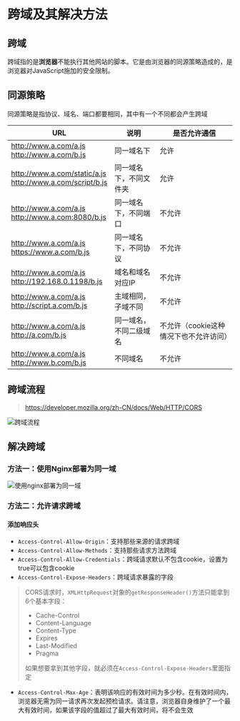 # 跨域及其解决方法



## 跨域

跨域指的是**浏览器**不能执行其他网站的脚本。它是由浏览器的同源策略造成的，是浏览器对JavaScript施加的安全限制。



## 同源策略

同源策略是指协议、域名、端口都要相同，其中有一个不同都会产生跨域

| URL                                                          | 说明                   | 是否允许通信                           |
| ------------------------------------------------------------ | ---------------------- | -------------------------------------- |
| http://www.a.com/a.js<br />http://www.a.com/b.js             | 同一域名下             | 允许                                   |
| http://www.a.com/static/a.js<br />http://www.a.com/script/b.js | 同一域名下，不同文件夹 | 允许                                   |
| http://www.a.com/a.js<br />http://www.a.com:8080/b.js        | 同一域名下，不同端口   | 不允许                                 |
| http://www.a.com/a.js<br />https://www.a.com/b.js            | 同一域名下，不同协议   | 不允许                                 |
| http://www.a.com/a.js<br />http://192.168.0.1198/b.js        | 域名和域名对应IP       | 不允许                                 |
| http://www.a.com/a.js<br />http://script.a.com/b.js          | 主域相同，子域不同     | 不允许                                 |
| http://www.a.com/a.js<br />http://a.com/b.js                 | 同一域名，不同二级域名 | 不允许（cookie这种情况下也不允许访问） |
| http://www.a.com/a.js<br />http://www.b.com/b.js             | 不同域名               | 不允许                                 |



## 跨域流程

> https://developer.mozilla.org/zh-CN/docs/Web/HTTP/CORS

![跨域流程](https://yf-pic-repo.oss-cn-guangzhou.aliyuncs.com/yf-pic-repo/202203201554411.png)



## 解决跨域

### 方法一：使用Nginx部署为同一域

![使用nginx部署为同一域](https://yf-pic-repo.oss-cn-guangzhou.aliyuncs.com/yf-pic-repo/202203201702212.png)

### 方法二：允许请求跨域

#### 添加响应头

- `Access-Control-Allow-Origin`：支持那些来源的请求跨域
- `Access-Control-Allow-Methods`：支持那些请求方法跨域
- `Access-Control-Allow-Credentials`：跨域请求默认不包含cookie，设置为true可以包含cookie
- `Access-Control-Expose-Headers`：跨域请求暴露的字段

> CORS请求时，`XMLHttpRequest`对象的`getResponseHeader()`方法只能拿到6个基本字段：
>
> - Cache-Control
> - Content-Language
> - Content-Type
> - Expires
> - Last-Modified
> - Pragma
>
> 如果想要拿到其他字段，就必须在`Access-Control-Expose-Headers`里面指定

- `Access-Control-Max-Age`：表明该响应的有效时间为多少秒。在有效时间内，浏览器无需为同一请求再次发起预检请求。请注意，浏览器自身维护了一个最大有效时间，如果该字段的值超过了最大有效时间，将不会生效